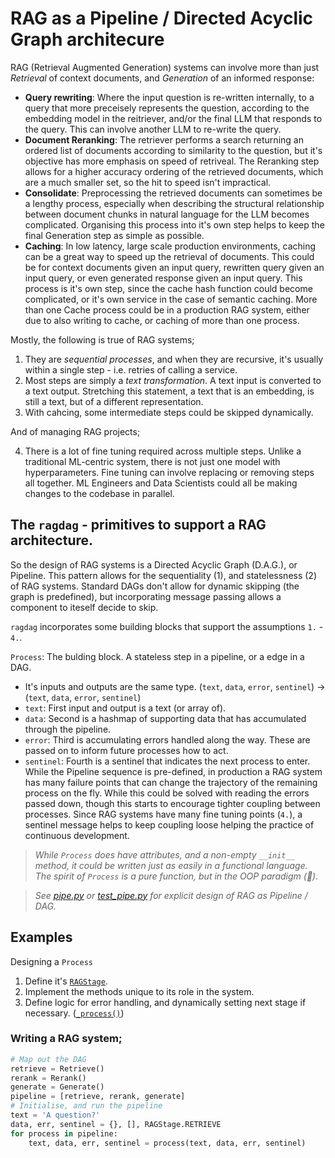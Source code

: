 # RAG as a Pipeline / Directed Acyclic Graph architecure

RAG (Retrieval Augmented Generation) systems can involve more than just _Retrieval_ of context documents, and _Generation_ of an informed response:
 - **Query rewriting**: Where the input question is re-written internally, to a query that more preceisely represents the question, according to the embedding model in the reitriever, and/or the final LLM that responds to the query. This can involve another LLM to re-write the query.
 - **Document Reranking**: The retriever performs a search returning an ordered list of documents according to similarity to the question, but it's objective has more emphasis on speed of retriveal. The Reranking step allows for a higher accuracy ordering of the retrieved documents, which are a much smaller set, so the hit to speed isn't impractical.
 - **Consolidate**: Preprocessing the retrieved documents can sometimes be a lengthy process, especially when describing the structural relationship between document chunks in natural language for the LLM becomes complicated. Organising this process into it's own step helps to keep the final Generation step as simple as possible.
 - **Caching**: In low latency, large scale production environments, caching can be a great way to speed up the retrieval of documents. This could be for context documents given an input query, rewritten query given an input query, or even generated response given an input query. This process is it's own step, since the cache hash function could become complicated, or it's own service in the case of semantic caching. More than one Cache process could be in a production RAG system, either due to also writing to cache, or caching of more than one process.

Mostly, the following is true of RAG systems;
1. They are _sequential processes_, and when they are recursive, it's usually within a single step - i.e. retries of calling a service.
2. Most steps are simply a _text transformation_. A text input is converted to a text output. Stretching this statement, a text that is an embedding, is still a text, but of a different representation. 
3. With cahcing, some intermediate steps could be skipped dynamically.

And of managing RAG projects;

4. There is a lot of fine tuning required across multiple steps. Unlike a traditional ML-centric system, there is not just one model with hyperparameters. Fine tuning can involve replacing or removing steps all together. ML Engineers and Data Scientists could all be making changes to the codebase in parallel.

## The `ragdag` - primitives to support a RAG architecture.

So the design of RAG systems is a Directed Acyclic Graph (D.A.G.), or Pipeline. This pattern allows for the sequentiality (1), and statelessness (2) of RAG systems. Standard DAGs don't allow for dynamic skipping (the graph is predefined), but incorporating message passing allows a component to iteself decide to skip.

`ragdag` incorporates some building blocks that support the assumptions `1.` - `4.`.

`Process`: The bulding block. A stateless step in a pipeline, or a edge in a DAG.
- It's inputs and outputs are the same type. (`text`, `data`, `error`, `sentinel`) -> (`text`, `data`, `error`, `sentinel`)
- `text`: First input and output is a text (or array of). 
- `data`: Second is a hashmap of supporting data that has accumulated through the pipeline. 
- `error`: Third is accumulating errors handled along the way. These are passed on to inform future processes how to act.
- `sentinel`: Fourth is a sentinel that indicates the next process to enter. While the Pipeline sequence is pre-defined, in production a RAG system has many failure points that can change the trajectory of the remaining process on the fly. While this could be solved with reading the errors passed down, though this starts to encourage tighter coupling between processes. Since RAG systems have many fine tuning points (`4.`), a sentinel message helps to keep coupling loose helping the practice of continuous development.

> _While `Process` does have attributes, and a non-empty `__init__` method, it could be written just as easily in a functional language. The spirit of `Process` is a pure function, but in the OOP paradigm (🫣)._

> _See [pipe.py](app/pipe.py) or [test_pipe.py](tests/test_pipe.py) for explicit design of RAG as Pipeline / DAG._

## Examples

Designing a `Process`
1. Define it's [`RAGStage`](app/pipe.py#L6).
2. Implement the methods unique to its role in the system.
3. Define logic for error handling, and dynamically setting next stage if necessary. ([`_process()`](app/pipe.py#L61))


### Writing a RAG system;
```python
# Map out the DAG
retrieve = Retrieve()
rerank = Rerank()
generate = Generate()
pipeline = [retrieve, rerank, generate]
# Initialise, and run the pipeline
text = 'A question?'
data, err, sentinel = {}, [], RAGStage.RETRIEVE
for process in pipeline:
    text, data, err, sentinel = process(text, data, err, sentinel)
```
